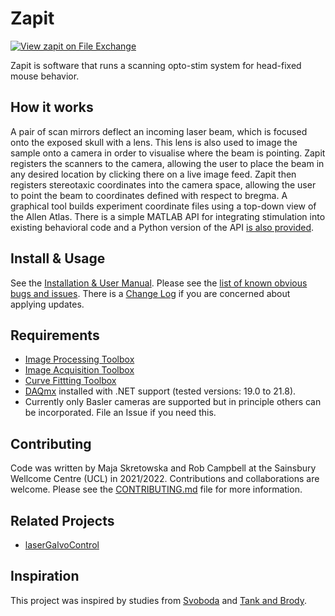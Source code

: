 # Zapit
[![View zapit on File Exchange](https://www.mathworks.com/matlabcentral/images/matlab-file-exchange.svg)](https://uk.mathworks.com/matlabcentral/fileexchange/122142-zapit)

Zapit is software that runs a scanning opto-stim system for head-fixed mouse behavior.

## How it works
A pair of scan mirrors deflect an incoming laser beam, which is focused onto the exposed skull with a lens.
This lens is also used to image the sample onto a camera in order to visualise where the beam is pointing.
Zapit registers the scanners to the camera, allowing the user to place the beam in any desired location by clicking there on a live image feed.
Zapit then registers stereotaxic coordinates into the camera space, allowing the user to point the beam to coordinates defined with respect to bregma. 
A graphical tool builds experiment coordinate files using a top-down view of the Allen Atlas.
There is a simple MATLAB API for integrating stimulation into existing behavioral code and a Python version of the API [is also provided](https://github.com/Zapit-Optostim/zapit-Python-Bridge).


## Install & Usage
See the [Installation & User Manual](https://zapit.gitbook.io/user-guide/).
Please see the [list of known obvious bugs and issues](https://github.com/Zapit-Optostim/zapit/issues?q=is%3Aissue+is%3Aopen+label%3A%22Known+obvious+issue%22).
There is a [Change Log](CHANGELOG.md) if you are concerned about applying updates.


## Requirements
* [Image Processing Toolbox](https://www.mathworks.com/help/images/index.html)
* [Image Acquisition Toolbox](https://www.mathworks.com/products/image-acquisition.html)
* [Curve Fittting Toolbox](https://www.mathworks.com/help/curvefit/)
* [DAQmx](https://www.ni.com/en-gb/support/downloads/drivers/download.ni-daqmx.html) installed with .NET support (tested versions: 19.0 to 21.8).
* Currently only Basler cameras are supported but in principle others can be incorporated. File an Issue if you need this. 

## Contributing
Code was written by Maja Skretowska and Rob Campbell at the Sainsbury Wellcome Centre (UCL) in 2021/2022.
Contributions and collaborations are welcome.
Please see the [CONTRIBUTING.md](CONTRIBUTING.md) file for more information.


## Related Projects
* [laserGalvoControl](https://github.com/BrainCOGS/laserGalvoControl)


## Inspiration
This project was inspired by studies from [Svoboda](https://www.cell.com/neuron/fulltext/S0896-6273(13)00924-0) and [Tank and Brody](https://elifesciences.org/articles/70263). 

